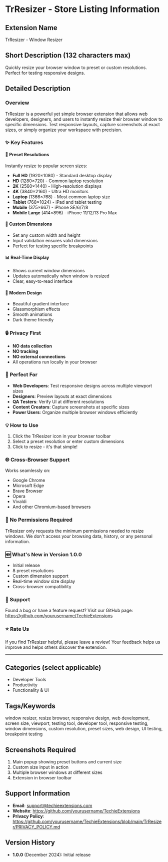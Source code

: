 # TrResizer - Store Listing Information

## Extension Name
TrResizer - Window Resizer

## Short Description (132 characters max)
Quickly resize your browser window to preset or custom resolutions. Perfect for testing responsive designs.

## Detailed Description

### Overview
TrResizer is a powerful yet simple browser extension that allows web developers, designers, and users to instantly resize their browser window to specific dimensions. Test responsive layouts, capture screenshots at exact sizes, or simply organize your workspace with precision.

### ✨ Key Features

#### 📐 Preset Resolutions
Instantly resize to popular screen sizes:
- **Full HD** (1920×1080) - Standard desktop display
- **HD** (1280×720) - Common laptop resolution
- **2K** (2560×1440) - High-resolution displays
- **4K** (3840×2160) - Ultra HD monitors
- **Laptop** (1366×768) - Most common laptop size
- **Tablet** (768×1024) - iPad and tablet testing
- **Mobile** (375×667) - iPhone SE/6/7/8
- **Mobile Large** (414×896) - iPhone 11/12/13 Pro Max

#### 🎯 Custom Dimensions
- Set any custom width and height
- Input validation ensures valid dimensions
- Perfect for testing specific breakpoints

#### 📊 Real-Time Display
- Shows current window dimensions
- Updates automatically when window is resized
- Clear, easy-to-read interface

#### 🎨 Modern Design
- Beautiful gradient interface
- Glassmorphism effects
- Smooth animations
- Dark theme friendly

### 🔒 Privacy First
- **NO data collection**
- **NO tracking**
- **NO external connections**
- All operations run locally in your browser

### 🚀 Perfect For
- **Web Developers**: Test responsive designs across multiple viewport sizes
- **Designers**: Preview layouts at exact dimensions
- **QA Testers**: Verify UI at different resolutions
- **Content Creators**: Capture screenshots at specific sizes
- **Power Users**: Organize multiple browser windows efficiently

### 💡 How to Use
1. Click the TrResizer icon in your browser toolbar
2. Select a preset resolution or enter custom dimensions
3. Click to resize - it's that simple!

### 🌐 Cross-Browser Support
Works seamlessly on:
- Google Chrome
- Microsoft Edge
- Brave Browser
- Opera
- Vivaldi
- And other Chromium-based browsers

### 📝 No Permissions Required
TrResizer only requests the minimum permissions needed to resize windows. We don't access your browsing data, history, or any personal information.

### 🆕 What's New in Version 1.0.0
- Initial release
- 8 preset resolutions
- Custom dimension support
- Real-time window size display
- Cross-browser compatibility

### 🤝 Support
Found a bug or have a feature request? Visit our GitHub page:
https://github.com/yourusername/TechieExtensions

### ⭐ Rate Us
If you find TrResizer helpful, please leave a review! Your feedback helps us improve and helps others discover the extension.

---

## Categories (select applicable)
- Developer Tools
- Productivity
- Functionality & UI

## Tags/Keywords
window resizer, resize browser, responsive design, web development, screen size, viewport, testing tool, developer tool, responsive testing, window dimensions, custom resolution, preset sizes, web design, UI testing, breakpoint testing

## Screenshots Required
1. Main popup showing preset buttons and current size
2. Custom size input in action
3. Multiple browser windows at different sizes
4. Extension in browser toolbar

## Support Information
- **Email**: support@techieextensions.com
- **Website**: https://github.com/yourusername/TechieExtensions
- **Privacy Policy**: https://github.com/yourusername/TechieExtensions/blob/main/TrResizer/PRIVACY_POLICY.md

## Version History
- **1.0.0** (December 2024): Initial release